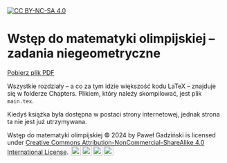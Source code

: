 [![CC BY-NC-SA 4.0][cc-by-nc-sa-shield]][cc-by-nc-sa]
# Wstęp do matematyki olimpijskiej – zadania niegeometryczne

[Pobierz plik PDF](https://github.com/pggPL/wdmo/raw/main/main.pdf)

Wszystkie rozdziały – a co za tym idzie większość kodu LaTeX – znajduje się w folderze Chapters. Plikiem, który należy skompilować, jest plik `main.tex`.

Kiedyś książka była dostępna w postaci strony internetowej, jednak strona ta nie jest już utrzymywana.

Wstęp do matematyki olimpijskiej &copy; 2024 by Paweł Gadziński is licensed under
[Creative Commons Attribution-NonCommercial-ShareAlike 4.0 International License][cc-by-nc-sa].
<img style="height:22px!important;margin-left:3px;vertical-align:text-bottom;" src="https://mirrors.creativecommons.org/presskit/icons/cc.svg?ref=chooser-v1" alt="CC"><img style="height:22px!important;margin-left:3px;vertical-align:text-bottom;" src="https://mirrors.creativecommons.org/presskit/icons/by.svg?ref=chooser-v1" alt=""><img style="height:22px!important;margin-left:3px;vertical-align:text-bottom;" src="https://mirrors.creativecommons.org/presskit/icons/nc.svg?ref=chooser-v1" alt=""><img style="height:22px!important;margin-left:3px;vertical-align:text-bottom;" src="https://mirrors.creativecommons.org/presskit/icons/sa.svg?ref=chooser-v1" alt="">

[cc-by-nc-sa]: http://creativecommons.org/licenses/by-nc-sa/4.0/
[cc-by-nc-sa-shield]: https://img.shields.io/badge/License-CC%20BY--NC--SA%204.0-lightgrey.svg

